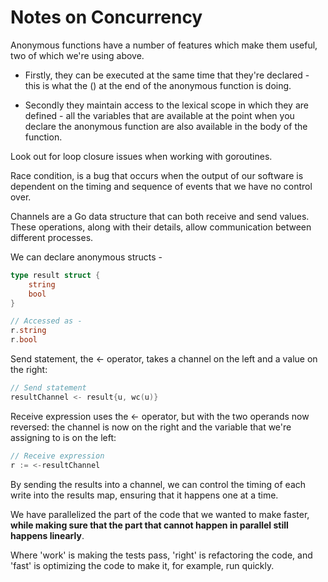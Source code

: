 # Notes on Concurrency

Anonymous functions have a number of features which make them useful, two of which we're using above.

- Firstly, they can be executed at the same time that they're declared - this is what the () at the end of the anonymous function is doing.

- Secondly they maintain access to the lexical scope in which they are defined - all the variables that are available at the point when you declare the anonymous function are also available in the body of the function.

Look out for loop closure issues when working with goroutines.

Race condition, is a bug that occurs when the output of our software is dependent on the timing and sequence of events that we have no control over.

Channels are a Go data structure that can both receive and send values. These operations, along with their details, allow communication between different processes.

We can declare anonymous structs -

```go
type result struct {
	string
	bool
}

// Accessed as -
r.string
r.bool
```

Send statement, the <- operator, takes a channel on the left and a value on the right:

```go
// Send statement
resultChannel <- result{u, wc(u)}
```

Receive expression uses the <- operator, but with the two operands now reversed: the channel is now on the right and the variable that we're assigning to is on the left:

```go
// Receive expression
r := <-resultChannel
```

By sending the results into a channel, we can control the timing of each write into the results map, ensuring that it happens one at a time.

We have parallelized the part of the code that we wanted to make faster, **while making sure that the part that cannot happen in parallel still happens linearly**.

Where 'work' is making the tests pass, 'right' is refactoring the code, and 'fast' is optimizing the code to make it, for example, run quickly.
